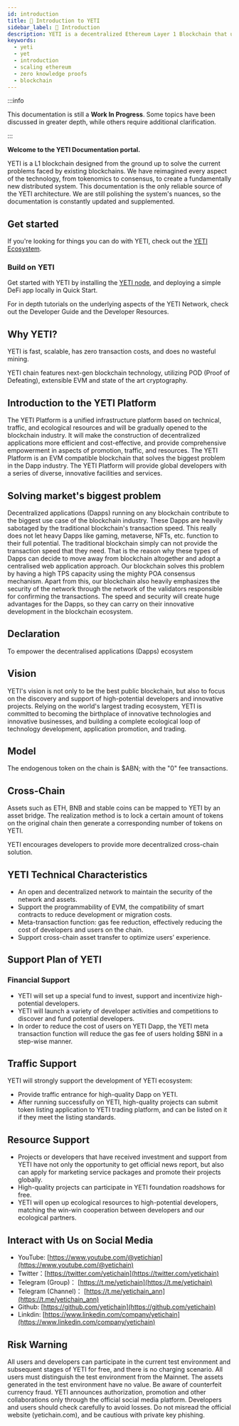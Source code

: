 ```yaml
---
id: introduction
title: 🎯 Introduction to YETI
sidebar_label: 🎯 Introduction
description: YETI is a decentralized Ethereum Layer 1 Blockchain that uses cryptographic proofs to offer validity and quick finality to off-chain transaction computation.
keywords:
  - yeti
  - yet
  - introduction
  - scaling ethereum
  - zero knowledge proofs
  - blockchain
---
```


:::info

This documentation is still a **Work In Progress**. Some topics have been discussed in greater depth, while others require additional clarification.

:::

**Welcome to the YETI Documentation portal.**

YETI is a L1 blockchain designed from the ground up to solve the current problems faced by existing blockchains. We have reimagined every aspect of the technology, from tokenomics to consensus, to create a fundamentally new distributed system.
This documentation is the only reliable source of the YETI architecture. We are still polishing the system's nuances, so the documentation is constantly updated and supplemented.

## Get started

If you're looking for things you can do with YETI, check out the [YETI Ecosystem](https://yetichain.com).

### Build on YETI

Get started with YETI by installing the [YETI node](https://yetichain.com), and deploying a simple DeFi app locally in Quick Start.

For in depth tutorials on the underlying aspects of the YETI Network, check out the Developer Guide and the Developer Resources.


## Why YETI?

YETI is fast, scalable, has zero transaction costs, and does no wasteful mining.

YETI chain features next-gen blockchain technology, utilizing POD (Proof of Defeating), extensible EVM and state of the art cryptography.

## Introduction to the YETI Platform
The YETI Platform is a unified infrastructure platform based on technical, traffic, and ecological resources and will be gradually opened to the blockchain industry. It will make the construction of decentralized applications more efficient and cost-effective, and provide comprehensive empowerment in aspects of promotion, traffic, and resources. The YETI Platform is an EVM compatible blockchain that solves the biggest problem in the Dapp industry. The YETI Platform will provide global developers with a series of diverse, innovative facilities and services.

## Solving market's biggest problem
Decentralized applications (Dapps) running on any blockchain contribute to the biggest use case of the blockchain industry. These Dapps are heavily sabotaged by the traditional blockchain's transaction speed. This really does not let heavy Dapps like gaming, metaverse, NFTs, etc. function to their full potential. The traditional blockchain simply can not provide the transaction speed that they need. That is the reason why these types of Dapps can decide to move away from blockchain altogether and adopt a centralised web application approach. Our blockchain solves this problem by having a high TPS capacity using the mighty POA consensus mechanism. Apart from this, our blockchain also heavily emphasizes the security of the network through the network of the validators responsible for confirming the transactions. The speed and security will create huge advantages for the Dapps, so they can carry on their innovative development in the blockchain ecosystem.

## Declaration
To empower the decentralised applications (Dapps) ecosystem

## Vision
YETI's vision is not only to be the best public blockchain, but also to focus on the discovery and support of high-potential developers and innovative projects. Relying on the world's largest trading ecosystem, YETI is committed to becoming the birthplace of innovative technologies and innovative businesses, and building a complete ecological loop of technology development, application promotion, and trading.

## Model
The endogenous token on the chain is $ABN; with the "0" fee transactions.

## Cross-Chain
Assets such as ETH, BNB and stable coins can be mapped to YETI by an asset bridge. The realization method is to lock a certain amount of tokens on the original chain then generate a corresponding number of tokens on YETI.

YETI encourages developers to provide more decentralized cross-chain solution.

## YETI Technical Characteristics
- An open and decentralized network to maintain the security of the network and assets.
- Support the programmability of EVM, the compatibility of smart contracts to reduce development or migration costs.
- Meta-transaction function: gas fee reduction, effectively reducing the cost of developers and users on the chain.
- Support cross-chain asset transfer to optimize users’ experience.

## Support Plan of YETI

### Financial Support
- YETI will set up a special fund to invest, support and incentivize high-potential developers.
- YETI will launch a variety of developer activities and competitions to discover and fund potential developers.
- In order to reduce the cost of users on YETI Dapp, the YETI meta transaction function will reduce the gas fee of users holding $BNI in a step-wise manner.

## Traffic Support
YETI will strongly support the development of YETI ecosystem:

 - Provide traffic entrance for high-quality Dapp on YETI.
- After running successfully on YETI, high-quality projects can submit token listing application to YETI trading platform, and can be listed on it if they meet the listing standards.

## Resource Support
- Projects or developers that have received investment and support from YETI have not only the opportunity to get official news report, but also can apply for marketing service packages and promote their projects globally.
- High-quality projects can participate in YETI foundation roadshows for free.
- YETI will open up ecological resources to high-potential developers, matching the win-win cooperation between developers and our ecological partners.

## Interact with Us on Social Media
- YouTube: [https://www.youtube.com/@yetichian](https://www.youtube.com/@yetichain)
- Twitter：[https://twitter.com/yetichain](https://twitter.com/yetichain)
- Telegram (Group)： [https://t.me/yetichain](https://t.me/yetichain)
- Telegram (Channel)： [https://t.me/yetichain_ann](https://t.me/yetichain_ann)
- Github: [https://github.com/yetichain](https://github.com/yetichain)
- Linkdin: [https://www.linkedin.com/company/yetichain](https://www.linkedin.com/company/yetichain)

## Risk Warning
All users and developers can participate in the current test environment and subsequent stages of YETI for free, and there is no charging scenario.
All users must distinguish the test environment from the Mainnet. The assets generated in the test environment have no value. Be aware of counterfeit currency fraud.
YETI announces authorization, promotion and other collaborations only through the official social media platform. Developers and users should check carefully to avoid losses.
Do not misread the official website (yetichain.com), and be cautious with private key phishing.
